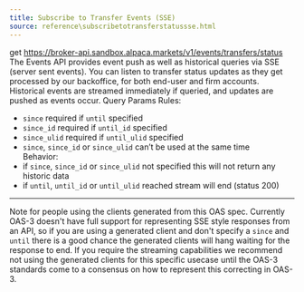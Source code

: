 ```yaml
---
title: Subscribe to Transfer Events (SSE)
source: reference\subscribetotransferstatussse.html
---
```


get https://broker-api.sandbox.alpaca.markets/v1/events/transfers/status
The Events API provides event push as well as historical queries via SSE (server sent events).
You can listen to transfer status updates as they get processed by our backoffice, for both end-user and firm accounts.
Historical events are streamed immediately if queried, and updates are pushed as events occur.
Query Params Rules:
* `since` required if `until` specified
* `since_id` required if `until_id` specified
* `since_ulid` required if `until_ulid` specified
* `since`, `since_id` or `since_ulid` can’t be used at the same time  
Behavior:
* if `since`, `since_id` or `since_ulid` not specified this will not return any historic data
* if `until`, `until_id` or `until_ulid` reached stream will end (status 200)
* * *
Note for people using the clients generated from this OAS spec. Currently OAS-3 doesn't have full support for representing SSE style responses from an API, so if you are using a generated client and don't specify a `since` and `until` there is a good chance the generated clients will hang waiting for the response to end.
If you require the streaming capabilities we recommend not using the generated clients for this specific usecase until the OAS-3 standards come to a consensus on how to represent this correcting in OAS-3.
